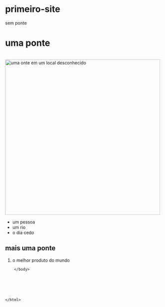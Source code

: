 # primeiro-site
<DOCTYPE html>
    <html>
        <head>
            <tible>sem ponte </tible>
        </head>
        <body style="padding-bottom: 2000px">
            <h1>uma ponte </h1>
            <br/>
            <img src="ponte.jpeg" width="500px" alt="uma onte em um local desconhecido" />
            <ul>
                <li>um pessoa</li>
                <li>um rio</li>
                <li>o dia cedo</li>
            </ul>
            <h2>mais uma ponte</h2>
            <ol>
                <li>o melhor produto do mundo</li>
            </ol>

        </body>






    </html>
